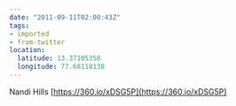 ```yaml
---
date: "2011-09-11T02:00:43Z"
tags:
- imported
- from-twitter
location:
  latitude: 13.37105358
  longitude: 77.68118138
---
```

Nandi Hills [https://360.io/xDSG5P](https://360.io/xDSG5P)
